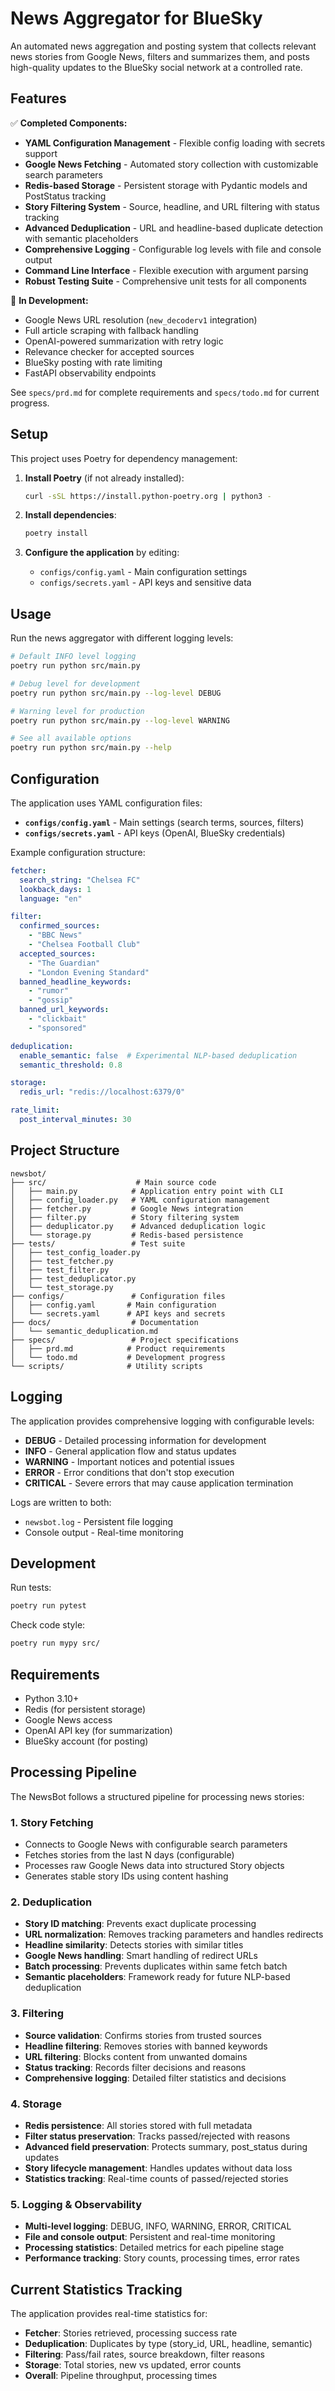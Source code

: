 # News Aggregator for BlueSky

An automated news aggregation and posting system that collects relevant news stories from Google News, filters and summarizes them, and posts high-quality updates to the BlueSky social network at a controlled rate.

## Features

✅ **Completed Components:**
- **YAML Configuration Management** - Flexible config loading with secrets support
- **Google News Fetching** - Automated story collection with customizable search parameters  
- **Redis-based Storage** - Persistent storage with Pydantic models and PostStatus tracking
- **Story Filtering System** - Source, headline, and URL filtering with status tracking
- **Advanced Deduplication** - URL and headline-based duplicate detection with semantic placeholders
- **Comprehensive Logging** - Configurable log levels with file and console output
- **Command Line Interface** - Flexible execution with argument parsing
- **Robust Testing Suite** - Comprehensive unit tests for all components

🚧 **In Development:**
- Google News URL resolution (`new_decoderv1` integration)
- Full article scraping with fallback handling
- OpenAI-powered summarization with retry logic
- Relevance checker for accepted sources
- BlueSky posting with rate limiting
- FastAPI observability endpoints

See `specs/prd.md` for complete requirements and `specs/todo.md` for current progress.

## Setup

This project uses Poetry for dependency management:

1. **Install Poetry** (if not already installed):
   ```bash
   curl -sSL https://install.python-poetry.org | python3 -
   ```

2. **Install dependencies**:
   ```bash
   poetry install
   ```

3. **Configure the application** by editing:
   - `configs/config.yaml` - Main configuration settings
   - `configs/secrets.yaml` - API keys and sensitive data

## Usage

Run the news aggregator with different logging levels:

```bash
# Default INFO level logging
poetry run python src/main.py

# Debug level for development
poetry run python src/main.py --log-level DEBUG

# Warning level for production
poetry run python src/main.py --log-level WARNING

# See all available options
poetry run python src/main.py --help
```

## Configuration

The application uses YAML configuration files:

- **`configs/config.yaml`** - Main settings (search terms, sources, filters)
- **`configs/secrets.yaml`** - API keys (OpenAI, BlueSky credentials)

Example configuration structure:
```yaml
fetcher:
  search_string: "Chelsea FC"
  lookback_days: 1
  language: "en"

filter:
  confirmed_sources:
    - "BBC News"
    - "Chelsea Football Club"
  accepted_sources:
    - "The Guardian"
    - "London Evening Standard"
  banned_headline_keywords:
    - "rumor"
    - "gossip"
  banned_url_keywords:
    - "clickbait"
    - "sponsored"

deduplication:
  enable_semantic: false  # Experimental NLP-based deduplication
  semantic_threshold: 0.8

storage:
  redis_url: "redis://localhost:6379/0"

rate_limit:
  post_interval_minutes: 30
```

## Project Structure

```
newsbot/
├── src/                    # Main source code
│   ├── main.py            # Application entry point with CLI
│   ├── config_loader.py   # YAML configuration management
│   ├── fetcher.py         # Google News integration
│   ├── filter.py          # Story filtering system
│   ├── deduplicator.py    # Advanced deduplication logic
│   └── storage.py         # Redis-based persistence
├── tests/                 # Test suite
│   ├── test_config_loader.py
│   ├── test_fetcher.py
│   ├── test_filter.py
│   ├── test_deduplicator.py
│   └── test_storage.py
├── configs/               # Configuration files
│   ├── config.yaml       # Main configuration
│   └── secrets.yaml      # API keys and secrets
├── docs/                  # Documentation
│   └── semantic_deduplication.md
├── specs/                 # Project specifications
│   ├── prd.md            # Product requirements
│   └── todo.md           # Development progress
└── scripts/              # Utility scripts
```

## Logging

The application provides comprehensive logging with configurable levels:

- **DEBUG** - Detailed processing information for development
- **INFO** - General application flow and status updates
- **WARNING** - Important notices and potential issues
- **ERROR** - Error conditions that don't stop execution
- **CRITICAL** - Severe errors that may cause application termination

Logs are written to both:
- `newsbot.log` - Persistent file logging
- Console output - Real-time monitoring

## Development

Run tests:
```bash
poetry run pytest
```

Check code style:
```bash
poetry run mypy src/
```

## Requirements

- Python 3.10+
- Redis (for persistent storage)
- Google News access
- OpenAI API key (for summarization)
- BlueSky account (for posting)

## Processing Pipeline

The NewsBot follows a structured pipeline for processing news stories:

### 1. **Story Fetching**
- Connects to Google News with configurable search parameters
- Fetches stories from the last N days (configurable)
- Processes raw Google News data into structured Story objects
- Generates stable story IDs using content hashing

### 2. **Deduplication**
- **Story ID matching**: Prevents exact duplicate processing
- **URL normalization**: Removes tracking parameters and handles redirects
- **Headline similarity**: Detects stories with similar titles
- **Google News handling**: Smart handling of redirect URLs
- **Batch processing**: Prevents duplicates within same fetch batch
- **Semantic placeholders**: Framework ready for future NLP-based deduplication

### 3. **Filtering**
- **Source validation**: Confirms stories from trusted sources
- **Headline filtering**: Removes stories with banned keywords
- **URL filtering**: Blocks content from unwanted domains
- **Status tracking**: Records filter decisions and reasons
- **Comprehensive logging**: Detailed filter statistics and decisions

### 4. **Storage**
- **Redis persistence**: All stories stored with full metadata
- **Filter status preservation**: Tracks passed/rejected with reasons
- **Advanced field preservation**: Protects summary, post_status during updates
- **Story lifecycle management**: Handles updates without data loss
- **Statistics tracking**: Real-time counts of passed/rejected stories

### 5. **Logging & Observability**
- **Multi-level logging**: DEBUG, INFO, WARNING, ERROR, CRITICAL
- **File and console output**: Persistent and real-time monitoring
- **Processing statistics**: Detailed metrics for each pipeline stage
- **Performance tracking**: Story counts, processing times, error rates

## Current Statistics Tracking

The application provides real-time statistics for:

- **Fetcher**: Stories retrieved, processing success rate
- **Deduplication**: Duplicates by type (story_id, URL, headline, semantic)
- **Filtering**: Pass/fail rates, source breakdown, filter reasons
- **Storage**: Total stories, new vs updated, error counts
- **Overall**: Pipeline throughput, processing times
